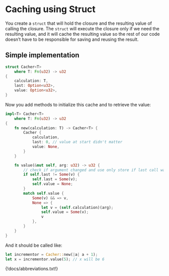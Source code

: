 # Caching using Struct

You create a `struct` that will hold the closure and the resulting value of calling the closure. The `struct` will execute the closure only if we need the resulting value, and it will cache the resulting value so the rest of our code doesn’t have to be responsible for saving and reusing the result.

## Simple implementation

```rust
struct Cacher<T>
    where T: Fn(u32) -> u32
{
    calculation: T,
    last: Option<u32>,
    value: Option<u32>,
}
```

Now you add methods to initialize this cache and to retrieve the value:

```rust
impl<T> Cacher<T>
    where T: Fn(u32) -> u32
{
    fn new(calculation: T) -> Cacher<T> {
        Cacher {
            calculation,
            last: 0, // value at start didn't matter
            value: None,
        }
    }

    fn value(&mut self, arg: u32) -> u32 {
        // check if argument changed and use only store if last call was the same
        if self.last != Some(v) {
            self.last = Some(v);
            self.value = None;
        }
        match self.value {
            Some(v) && => v,
            None => {
                let v = (self.calculation)(arg);
                self.value = Some(v);
                v
            },
        }
    }
}
```

And it should be called like:

```rust
let incrementor = Cacher::new(|a| a + 1);
let x = incrementor.value(5); // x will be 6
```


{!docs/abbreviations.txt!}

